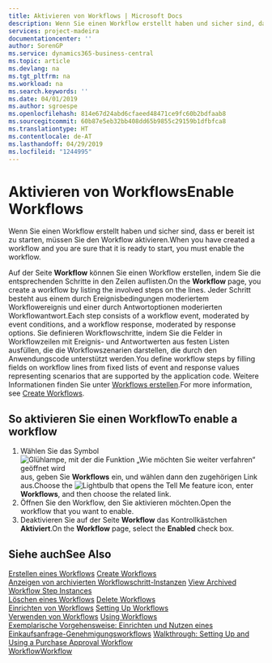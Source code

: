 ```yaml
---
title: Aktivieren von Workflows | Microsoft Docs
description: Wenn Sie einen Workflow erstellt haben und sicher sind, dass er bereit ist zu starten, müssen Sie den Workflow aktivieren.
services: project-madeira
documentationcenter: ''
author: SorenGP
ms.service: dynamics365-business-central
ms.topic: article
ms.devlang: na
ms.tgt_pltfrm: na
ms.workload: na
ms.search.keywords: ''
ms.date: 04/01/2019
ms.author: sgroespe
ms.openlocfilehash: 814e67d24abd6cfaeed48471ce9fc60b2bdfaab8
ms.sourcegitcommit: 60b87e5eb32bb408dd65b9855c29159b1dfbfca8
ms.translationtype: HT
ms.contentlocale: de-AT
ms.lasthandoff: 04/29/2019
ms.locfileid: "1244995"
---
```

# <a name="enable-workflows"></a><span data-ttu-id="f1627-103">Aktivieren von Workflows</span><span class="sxs-lookup"><span data-stu-id="f1627-103">Enable Workflows</span></span>
<span data-ttu-id="f1627-104">Wenn Sie einen Workflow erstellt haben und sicher sind, dass er bereit ist zu starten, müssen Sie den Workflow aktivieren.</span><span class="sxs-lookup"><span data-stu-id="f1627-104">When you have created a workflow and you are sure that it is ready to start, you must enable the workflow.</span></span>  

 <span data-ttu-id="f1627-105">Auf der Seite **Workflow** können Sie einen Workflow erstellen, indem Sie die entsprechenden Schritte in den Zeilen auflisten.</span><span class="sxs-lookup"><span data-stu-id="f1627-105">On the **Workflow** page, you create a workflow by listing the involved steps on the lines.</span></span> <span data-ttu-id="f1627-106">Jeder Schritt besteht aus einem durch Ereignisbedingungen moderiertem Workflowereignis und einer durch Antwortoptionen moderierten Workflowantwort.</span><span class="sxs-lookup"><span data-stu-id="f1627-106">Each step consists of a workflow event, moderated by event conditions, and a workflow response, moderated by response options.</span></span> <span data-ttu-id="f1627-107">Sie definieren Workflowschritte, indem Sie die Felder in Workflowzeilen mit Ereignis- und Antwortwerten aus festen Listen ausfüllen, die die Workflowszenarien darstellen, die durch den Anwendungscode unterstützt werden.</span><span class="sxs-lookup"><span data-stu-id="f1627-107">You define workflow steps by filling fields on workflow lines from fixed lists of event and response values representing scenarios that are supported by the application code.</span></span> <span data-ttu-id="f1627-108">Weitere Informationen finden Sie unter [Workflows erstellen](across-how-to-create-workflows.md).</span><span class="sxs-lookup"><span data-stu-id="f1627-108">For more information, see [Create Workflows](across-how-to-create-workflows.md).</span></span>  

## <a name="to-enable-a-workflow"></a><span data-ttu-id="f1627-109">So aktivieren Sie einen Workflow</span><span class="sxs-lookup"><span data-stu-id="f1627-109">To enable a workflow</span></span>  
1.  <span data-ttu-id="f1627-110">Wählen Sie das Symbol ![Glühlampe, mit der die Funktion „Wie möchten Sie weiter verfahren“ geöffnet wird](media/ui-search/search_small.png "Wie möchten Sie weiter verfahren?") aus, geben Sie **Workflows** ein, und wählen dann den zugehörigen Link aus.</span><span class="sxs-lookup"><span data-stu-id="f1627-110">Choose the ![Lightbulb that opens the Tell Me feature](media/ui-search/search_small.png "Tell me what you want to do") icon, enter **Workflows**, and then choose the related link.</span></span>  
2.  <span data-ttu-id="f1627-111">Öffnen Sie den Workflow, den Sie aktivieren möchten.</span><span class="sxs-lookup"><span data-stu-id="f1627-111">Open the workflow that you want to enable.</span></span>  
3.  <span data-ttu-id="f1627-112">Deaktivieren Sie auf der Seite **Workflow** das Kontrollkästchen **Aktiviert**.</span><span class="sxs-lookup"><span data-stu-id="f1627-112">On the **Workflow** page, select the **Enabled** check box.</span></span>  

## <a name="see-also"></a><span data-ttu-id="f1627-113">Siehe auch</span><span class="sxs-lookup"><span data-stu-id="f1627-113">See Also</span></span>  
 <span data-ttu-id="f1627-114">[Erstellen eines Workflows](across-how-to-create-workflows.md) </span><span class="sxs-lookup"><span data-stu-id="f1627-114">[Create Workflows](across-how-to-create-workflows.md) </span></span>  
 <span data-ttu-id="f1627-115">[Anzeigen von archivierten Workflowschritt-Instanzen](across-how-to-view-archived-workflow-step-instances.md) </span><span class="sxs-lookup"><span data-stu-id="f1627-115">[View Archived Workflow Step Instances](across-how-to-view-archived-workflow-step-instances.md) </span></span>  
 <span data-ttu-id="f1627-116">[Löschen eines Workflows](across-how-to-delete-workflows.md) </span><span class="sxs-lookup"><span data-stu-id="f1627-116">[Delete Workflows](across-how-to-delete-workflows.md) </span></span>  
 <span data-ttu-id="f1627-117">[Einrichten von Workflows](across-set-up-workflows.md) </span><span class="sxs-lookup"><span data-stu-id="f1627-117">[Setting Up Workflows](across-set-up-workflows.md) </span></span>  
 <span data-ttu-id="f1627-118">[Verwenden von Workflows](across-use-workflows.md) </span><span class="sxs-lookup"><span data-stu-id="f1627-118">[Using Workflows](across-use-workflows.md) </span></span>  
 <span data-ttu-id="f1627-119">[Exemplarische Vorgehensweise: Einrichten und Nutzen eines Einkaufsanfrage-Genehmigungsworkflows](walkthrough-setting-up-and-using-a-purchase-approval-workflow.md) </span><span class="sxs-lookup"><span data-stu-id="f1627-119">[Walkthrough: Setting Up and Using a Purchase Approval Workflow](walkthrough-setting-up-and-using-a-purchase-approval-workflow.md) </span></span>  
 [<span data-ttu-id="f1627-120">Workflow</span><span class="sxs-lookup"><span data-stu-id="f1627-120">Workflow</span></span>](across-workflow.md)   
